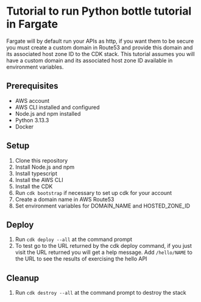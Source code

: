 # Tutorial to run Python bottle tutorial in Fargate

Fargate will by default run your APIs as http, if you want them to be secure you must create a custom domain in Route53 and provide this domain and its associated host zone ID to the CDK stack. This tutorial assumes you will have a custom domain and its associated host zone ID available in environment variables.

## Prerequisites

- AWS account
- AWS CLI installed and configured
- Node.js and npm installed
- Python 3.13.3
- Docker

## Setup

1. Clone this repository
2. Install Node.js and npm
3. Install typescript
4. Install the AWS CLI
5. Install the CDK
6. Run `cdk bootstrap` if necessary to set up cdk for your account
7. Create a domain name in AWS Route53
8. Set environment variables for DOMAIN_NAME and HOSTED_ZONE_ID

## Deploy

1. Run `cdk deploy --all` at the command prompt
2. To test go to the URL returned by the cdk deploy command, if you just visit the URL returned you will get a help message. Add `/hello/NAME` to the URL to see the results of exercising the hello API

## Cleanup

1. Run `cdk destroy --all` at the command prompt to destroy the stack
